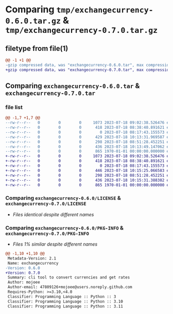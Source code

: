 # Comparing `tmp/exchangecurrency-0.6.0.tar.gz` & `tmp/exchangecurrency-0.7.0.tar.gz`

## filetype from file(1)

```diff
@@ -1 +1 @@
-gzip compressed data, was "exchangecurrency-0.6.0.tar", max compression
+gzip compressed data, was "exchangecurrency-0.7.0.tar", max compression
```

## Comparing `exchangecurrency-0.6.0.tar` & `exchangecurrency-0.7.0.tar`

### file list

```diff
@@ -1,7 +1,7 @@
--rw-r--r--   0        0        0     1073 2023-07-18 09:02:38.526476 exchangecurrency-0.6.0/LICENSE
--rw-r--r--   0        0        0      418 2023-07-18 08:38:40.891621 exchangecurrency-0.6.0/README.md
--rw-r--r--   0        0        0        0 2023-07-18 08:17:43.155573 exchangecurrency-0.6.0/exchangecurrency/__init__.py
--rw-r--r--   0        0        0      429 2023-07-18 10:13:31.969587 exchangecurrency-0.6.0/exchangecurrency/cli.py
--rw-r--r--   0        0        0      298 2023-07-18 08:51:28.452251 exchangecurrency-0.6.0/exchangecurrency/rates.py
--rw-r--r--   0        0        0      436 2023-07-18 10:13:49.147062 exchangecurrency-0.6.0/pyproject.toml
--rw-r--r--   0        0        0      865 1970-01-01 00:00:00.000000 exchangecurrency-0.6.0/PKG-INFO
+-rw-r--r--   0        0        0     1073 2023-07-18 09:02:38.526476 exchangecurrency-0.7.0/LICENSE
+-rw-r--r--   0        0        0      418 2023-07-18 08:38:40.891621 exchangecurrency-0.7.0/README.md
+-rw-r--r--   0        0        0        0 2023-07-18 08:17:43.155573 exchangecurrency-0.7.0/exchangecurrency/__init__.py
+-rw-r--r--   0        0        0      446 2023-07-18 10:15:25.066583 exchangecurrency-0.7.0/exchangecurrency/cli.py
+-rw-r--r--   0        0        0      298 2023-07-18 08:51:28.452251 exchangecurrency-0.7.0/exchangecurrency/rates.py
+-rw-r--r--   0        0        0      436 2023-07-18 10:15:31.388382 exchangecurrency-0.7.0/pyproject.toml
+-rw-r--r--   0        0        0      865 1970-01-01 00:00:00.000000 exchangecurrency-0.7.0/PKG-INFO
```

### Comparing `exchangecurrency-0.6.0/LICENSE` & `exchangecurrency-0.7.0/LICENSE`

 * *Files identical despite different names*

### Comparing `exchangecurrency-0.6.0/PKG-INFO` & `exchangecurrency-0.7.0/PKG-INFO`

 * *Files 1% similar despite different names*

```diff
@@ -1,10 +1,10 @@
 Metadata-Version: 2.1
 Name: exchangecurrency
-Version: 0.6.0
+Version: 0.7.0
 Summary: cli tool to convert currencies and get rates
 Author: mojoee
 Author-email: 47809126+mojoee@users.noreply.github.com
 Requires-Python: >=3.10,<4.0
 Classifier: Programming Language :: Python :: 3
 Classifier: Programming Language :: Python :: 3.10
 Classifier: Programming Language :: Python :: 3.11
```

